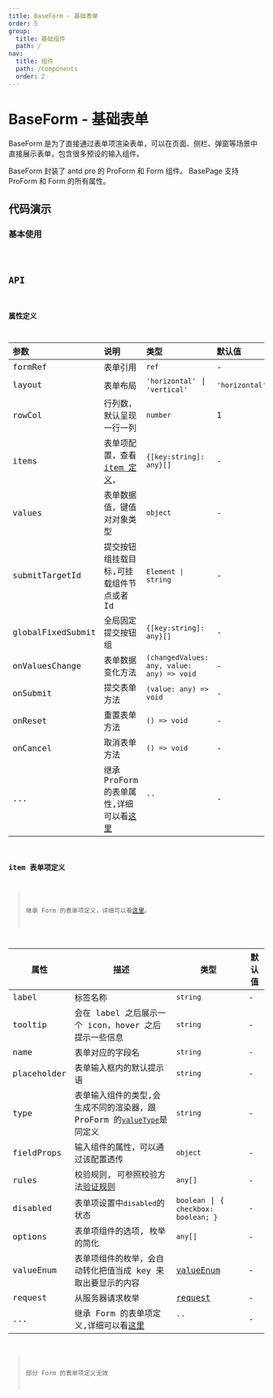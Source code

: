 ```yaml
---
title: BaseForm - 基础表单
order: 5
group:
  title: 基础组件
  path: /
nav:
  title: 组件
  path: /components
  order: 2
---
```


# BaseForm - 基础表单

BaseForm 是为了直接通过表单项渲染表单，可以在页面、侧栏、弹窗等场景中直接展示表单，包含很多预设的输入组件。

BaseForm 封装了 antd pro 的 ProForm 和 Form 组件。 BasePage 支持 ProForm 和 Form 的所有属性。

## 代码演示

### 基本使用

<code src="./demos/base.tsx" iframe="600px" title="基本使用" desc="基本使用" />

## API

### 属性定义

| 参数 | 说明 | 类型 | 默认值 |
| :-- | :-- | :-- | :-- |
| formRef | 表单引用 | `ref` | - |
| layout | 表单布局 | `'horizontal'` \| `'vertical'` | `'horizontal'` |
| rowCol | 行列数，默认呈现一行一列 | `number` | 1 |
| items | 表单项配置，查看[item 定义](#item-表单项定义)， | `{[key:string]: any}[]` | - |
| values | 表单数据值，键值对对象类型 | `object` | - |
| submitTargetId | 提交按钮组挂载目标,可挂载组件节点或者 Id | `Element \| string` | - |
| globalFixedSubmit | 全局固定提交按钮组 | `{[key:string]: any}[]` | - |
| onValuesChange | 表单数据变化方法 | `(changedValues: any, value: any) => void ` | - |
| onSubmit | 提交表单方法 | `(value: any) => void ` | - |
| onReset | 重置表单方法 | `() => void ` | - |
| onCancel | 取消表单方法 | `() => void ` | - |
| ... | 继承 ProForm 的表单属性,详细可以看[这里](https://procomponents.ant.design/components/form#proform) | `` | - |

### item 表单项定义

> 继承 Form 的表单项定义，详细可以看[这里](https://ant.design/components/form-cn/#Form.Item)。

| 属性 | 描述 | 类型 | 默认值 |
| --- | --- | --- | --- |
| label | 标签名称 | `string` | - |
| tooltip | 会在 label 之后展示一个 icon，hover 之后提示一些信息 | `string` | - |
| name | 表单对应的字段名 | `string` | - |
| placeholder | 表单输入框内的默认提示语 | `string` | - |
| type | 表单输入组件的类型,会生成不同的渲染器，跟 ProForm 的[`valueType`](https://procomponents.ant.design/components/schema#valuetype)是同定义 | `string` | - |
| fieldProps | 输入组件的属性，可以通过该配置透传 | `object` | - |
| rules | 校验规则, 可参照校验方法[验证规则](https://ant.design/components/form-cn/#Rule) | `any[]` | - |
| disabled | 表单项设置中`disabled`的状态 | `boolean` \| `{ checkbox: boolean; }` | - |
| options | 表单项组件的选项, 枚举的简化 | `any[]` | - |
| valueEnum | 表单项组件的枚举，会自动转化把值当成 key 来取出要显示的内容 | [valueEnum](https://procomponents.ant.design/components/schema#valueenum) | - |
| request | 从服务器请求枚举 | [request](https://procomponents.ant.design/components/schema#request-%E5%92%8C-params) | - |
| ... | 继承 Form 的表单项定义,详细可以看[这里](https://ant.design/components/form-cn/#Form.Item) | `` | - |

> 部分 Form 的表单项定义无效
